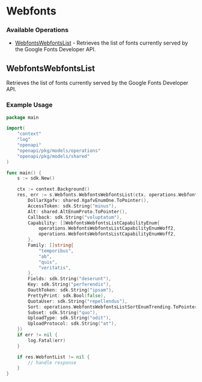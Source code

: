 # Webfonts

### Available Operations

* [WebfontsWebfontsList](#webfontswebfontslist) - Retrieves the list of fonts currently served by the Google Fonts Developer API.

## WebfontsWebfontsList

Retrieves the list of fonts currently served by the Google Fonts Developer API.

### Example Usage

```go
package main

import(
	"context"
	"log"
	"openapi"
	"openapi/pkg/models/operations"
	"openapi/pkg/models/shared"
)

func main() {
    s := sdk.New()

    ctx := context.Background()
    res, err := s.Webfonts.WebfontsWebfontsList(ctx, operations.WebfontsWebfontsListRequest{
        DollarXgafv: shared.XgafvEnumOne.ToPointer(),
        AccessToken: sdk.String("minus"),
        Alt: shared.AltEnumProto.ToPointer(),
        Callback: sdk.String("voluptatum"),
        Capability: []WebfontsWebfontsListCapabilityEnum{
            operations.WebfontsWebfontsListCapabilityEnumWoff2,
            operations.WebfontsWebfontsListCapabilityEnumWoff2,
        },
        Family: []string{
            "temporibus",
            "ab",
            "quis",
            "veritatis",
        },
        Fields: sdk.String("deserunt"),
        Key: sdk.String("perferendis"),
        OauthToken: sdk.String("ipsam"),
        PrettyPrint: sdk.Bool(false),
        QuotaUser: sdk.String("repellendus"),
        Sort: operations.WebfontsWebfontsListSortEnumTrending.ToPointer(),
        Subset: sdk.String("quo"),
        UploadType: sdk.String("odit"),
        UploadProtocol: sdk.String("at"),
    })
    if err != nil {
        log.Fatal(err)
    }

    if res.WebfontList != nil {
        // handle response
    }
}
```
